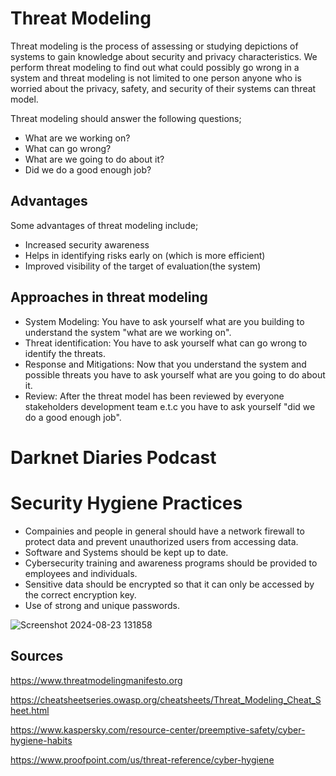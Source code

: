 # Threat Modeling

Threat modeling is the process of assessing or studying depictions of systems to gain knowledge about security and privacy characteristics. We perform threat modeling to find out what could possibly go wrong in a system and threat modeling is not limited to one person anyone who is worried about the privacy, safety, and security of their systems can threat model.

Threat modeling should answer the following questions;
- What are we working on?
- What can go wrong?
- What are we going to do about it?
- Did we do a good enough job?

## Advantages 
Some advantages of threat modeling include;
- Increased security awareness
- Helps in identifying risks early on (which is more efficient)
- Improved visibility of the target of evaluation(the system)

## Approaches in threat modeling
- System Modeling: You have to ask yourself what are you building to understand the system "what are we working on".
- Threat identification: You have to ask yourself what can go wrong to identify the threats.
- Response and Mitigations: Now that you understand the system and possible threats you have to ask yourself what are you going to do about it.
- Review: After the threat model has been reviewed by everyone stakeholders development team e.t.c you have to ask yourself "did we do a good enough job".

# Darknet Diaries Podcast

# Security Hygiene Practices
- Compainies and people in general should have a network firewall to protect data and prevent unauthorized users from accessing data.
- Software and Systems should be kept up to date.
- Cybersecurity training and awareness programs should be provided to employees and individuals.
- Sensitive data should be encrypted so that it can only be accessed by the correct encryption key.
- Use of strong and unique passwords.


![Screenshot 2024-08-23 131858](https://github.com/user-attachments/assets/4fb49012-b94e-4118-815b-16a90b3fad3c)


## Sources
https://www.threatmodelingmanifesto.org

https://cheatsheetseries.owasp.org/cheatsheets/Threat_Modeling_Cheat_Sheet.html

https://www.kaspersky.com/resource-center/preemptive-safety/cyber-hygiene-habits

https://www.proofpoint.com/us/threat-reference/cyber-hygiene
